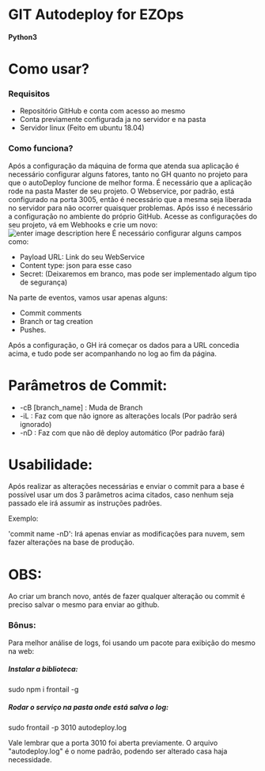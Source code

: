 
# GIT Autodeploy for EZOps
#### Python3

# Como usar?

### Requisitos
 - Repositório GitHub e conta com acesso ao mesmo
 - Conta previamente configurada ja no servidor e na pasta
 - Servidor linux (Feito em ubuntu 18.04)

### Como funciona?
Após a configuração da máquina de forma que atenda sua aplicação é necessário configurar alguns fatores, tanto no GH quanto no projeto para que o autoDeploy funcione de melhor forma.
É necessário que a aplicação rode na pasta Master de seu projeto.
O Webservice, por padrão, está configurado na porta 3005, então é necessário que a mesma seja liberada no servidor para não ocorrer quaisquer problemas.
Após isso é necessário a configuração no ambiente do próprio GitHub.
Acesse as configurações do seu projeto, vá em Webhooks e crie um novo:
![enter image description here](https://image.prntscr.com/image/x1RhSuRcS4S4ESW5ye-LNQ.png)
É necessário configurar alguns campos como:

 - Payload URL: Link do seu WebService 
 - Content type: json para esse caso
 - Secret: (Deixaremos em branco, mas pode ser implementado algum tipo
   de segurança)

Na parte de eventos, vamos usar apenas alguns:

 - Commit comments 
 - Branch or tag creation 
 - Pushes.

Após a configuração, o GH irá começar os dados para a URL concedia acima, e tudo pode ser acompanhando no log ao fim da página.

# Parâmetros de Commit:
 - -cB [branch_name] : Muda de Branch
 - -iL : Faz com que não ignore as alterações locals (Por padrão será ignorado)
 - -nD : Faz com que não dê deploy automático (Por padrão fará)

# Usabilidade:
Após realizar as alterações necessárias e enviar o commit para a base é possível usar um dos 3 parâmetros acima citados, caso nenhum seja passado ele irá assumir as instruções padrões.

Exemplo: 

'commit name -nD': Irá apenas enviar as modificações para nuvem, sem fazer alterações na base de produção.

# OBS:
Ao criar um branch novo, antés de fazer qualquer alteração ou commit é preciso salvar o mesmo para enviar ao github.

### Bônus:
Para melhor análise de logs, foi usando um pacote para exibição do mesmo na web:

##### Instalar a biblioteca:
sudo npm i frontail -g

##### Rodar o serviço na pasta onde está salva o log:
sudo frontail -p 3010 autodeploy.log

Vale lembrar que a porta 3010 foi aberta previamente.
O arquivo "autodeploy.log" é o nome padrão, podendo ser alterado casa haja necessidade.
